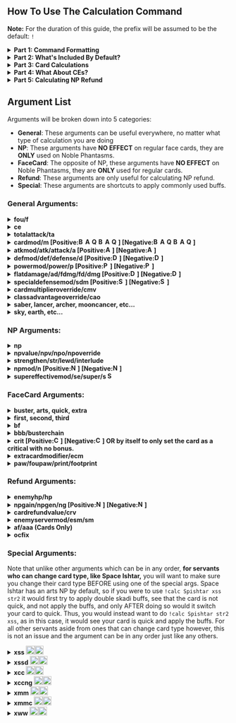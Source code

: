 ## How To Use The Calculation Command

**Note:** For the duration of this guide, the prefix will be assumed to be the default: `!`
<details>
  <summary><b>Part 1: Command Formatting</b></summary>

The way this command works is that you provide it with all of the various different buffs, effects, etc. that you and the enemy have, and then Eresh will run everything you provided through the damage and NP formula and return the result for you.

There will be a list of all the different arguments you can provide later on, but for now, just know that: attack30 would stand for 30% <img src="https://assets.atlasacademy.io/GameData/JP/BuffIcons/bufficon_300.png" alt="ATK Up" width="15" height="15"> Attack Up and npmod20 would stand for 20% <img src="https://assets.atlasacademy.io/GameData/JP/BuffIcons/bufficon_310.png" alt="NP Dmg Up" width="15" height="15"> NP Damage Up.

Now, say you wanted to calculate how much damage Ereshkigal's Noble Phantasm would deal with 30% <img src="https://assets.atlasacademy.io/GameData/JP/BuffIcons/bufficon_300.png" alt="ATK Up" width="15" height="15"> Attack Up and 20% <img src="https://assets.atlasacademy.io/GameData/JP/BuffIcons/bufficon_310.png" alt="NP Dmg Up" width="15" height="15"> NP Damage up. Keeping in mind the arguments listed before, you could do so with the following command:

`!calc Ereshkigal attack30 npmod20`

The arguments following Ereshkigal can be in any order, and you can also repeat. You must, however, begin with `!calc NameOfServant`.
If you were to do `!calc Ereshkigal attack30 npmod10 npmod10`, Eresh would interpret that as `!calc Ereshkigal attack30 npmod20`, adding the two 10's together.

<img src="https://user-images.githubusercontent.com/56235026/126912862-959d81f6-f008-4ec9-b2f8-72acb647d7bd.png" width="400">

Note that unlike most other commands with Eresh bot, the calculation command **cannot** accept spaces in servant names. So if you want to calculate Sei Shonagon's NP damage, you could either use an alias like `!calc sei`, put their name in quotation marks `!calc "sei shonagon"`, or squish the name together like `!calc seishonagon`).
</details>


<details>
  <summary><b>Part 2: What's Included By Default?</b></summary>
  
  Consider the example from the previous section:
  
  `!calc Ereshkigal attack30 npmod20`
  
  <img src="https://user-images.githubusercontent.com/56235026/126912862-959d81f6-f008-4ec9-b2f8-72acb647d7bd.png" width="400">
  
  
Since all we provided in our sample was:
- The name of the servant (Ereshkigal)
- 30% <img src="https://assets.atlasacademy.io/GameData/JP/BuffIcons/bufficon_300.png" alt="ATK Up" width="15" height="15"> Attack Up
- 20% <img src="https://assets.atlasacademy.io/GameData/JP/BuffIcons/bufficon_310.png" alt="NP Dmg Up" width="15" height="15"> NP Damage Up

The bot had to make some assumptions to fill in the rest. By default, unless you tell it otherwise, Eresh will assume:
- Your servant is max leveled, without grails. (Ex. Level 90 for an SSR (★★★★★), Level 80 for an SR (★★★★), etc.)
- Your servant has 1,000 ATK Fous <img src="https://static.wikia.nocookie.net/fategrandorder/images/9/95/AllAtkUpIcon3.png/revision/latest/" width="15">
- Your servant is NP5

In addition to the assumptions, Eresh will also automatically include:
- Your servant's passives (for example, Ereshkigal has 11% arts up and 225 damage plus. The arts up won't affect her NP as it is buster, but the 225 damage plus will).
- All of your servant's internal stats, such as their innate ATK stat, their class multiplier, etc.
  
Note that as Append Passives need to be unlocked and leveled like skills, they are not included by default.
  
Finally, if the servant is available in NA, Eresh will automatically default to the highest available strengthening for the NP in NA. If the servant is not in NA yet, it will default to the highest available strengthening in JP.
  
Note that all of these automatic inclusions / assumptions can be changed via the arguments you will see in the arguments list at the bottom of this page.

It does **not**, however, include things like Class Affinity or Attribute Affinity by default, as it does not know what type of enemy you are up against. So, for example, if you calculate with a berserker, be sure to include the class you are fighting against, otherwise the result returned would assume you get no class advantage, when in reality a berserker will probably be getting 1.5x class advantage.

Thus, in our example above, what Eresh is returning is the amount of damage Ereshkigal's Noble Phantasm will deal per enemy given a Level 90, 1,000 ATK Fou <img src="https://static.wikia.nocookie.net/fategrandorder/images/9/95/AllAtkUpIcon3.png/revision/latest/" width="15">, NP5 Ereshkigal with 30% <img src="https://assets.atlasacademy.io/GameData/JP/BuffIcons/bufficon_300.png" alt="ATK Up" width="15" height="15"> Attack Up and 20% <img src="https://assets.atlasacademy.io/GameData/JP/BuffIcons/bufficon_310.png" alt="NP Dmg Up" width="15" height="15"> NP Damage Up, assuming Ereshkigal gets no class advantage and no attribute advantage over the enemy.

There is a bit of random chance involved in the FGO Damage Formula to ensure that you don't do the same damage in the same conditions every single time, so Eresh returns:
- The average damage you can deal (in this case, **32,275**)
- The minimum damage you can deal (in this case, **29,070**)
- The maximum damage you can deal (in this case, **35,448**)
  
</details>

<details>
  <summary><b>Part 3: Card Calculations</b></summary>

In addition to calculating noble phantasm damage, you can also calculate the damage of cards themselves.
For these, you will include one additional argument between the servant's name and your buffs etc. that indicates what card type you wish to test.

So, say you wanted to test how much damage Ereshkigal's quick card would deal with 30% <img src="https://assets.atlasacademy.io/GameData/JP/BuffIcons/bufficon_300.png" alt="ATK Up" width="15" height="15"> Attack Up. You would use:

`!calc Ereshkigal quick attack30`

<img src="https://user-images.githubusercontent.com/56235026/126913971-f35210f0-ca73-4d55-9da5-402f7aa6422d.png" width="400">
</details>

<details>
  <summary><b>Part 4: What About CEs?</b></summary>

Including Craft Essences in calculations is very simple. You only need to treat their effects as buffs the same as any other buffs. So if you want to use, say, an MLB black grail, just add `npmod80` for the 80% <img src="https://assets.atlasacademy.io/GameData/JP/BuffIcons/bufficon_310.png" alt="NP Dmg Up" width="15" height="15"> NP Damage Up just like we did for the 20% <img src="https://assets.atlasacademy.io/GameData/JP/BuffIcons/bufficon_310.png" alt="NP Dmg Up" width="15" height="15"> NP Damage Up earlier.

As for the CE's attack, you can use the `ce` argument followed by the amount of attack the CE has, for example `ce2400`.

So, lets take our calculation from earlier (`!calc Ereshkigal attack30 npmod20`) and add a Level 100 MLB Black Grail to the mix. The command you'd give would look like this:

`!calc Ereshkigal attack30 npmod20 npmod80 ce2400`

<img src="https://user-images.githubusercontent.com/56235026/126914094-f7ceaa61-57f7-4c72-b8bb-7c8d46da0221.png" width="400">

</details>

<details>
  <summary><b>Part 5: Calculating NP Refund</b></summary>

Calculating damage is great, but what about calculating the amount of NP you'll generate from your attack or noble phantasm? This is important to know for looping, like with Skadi or Caster Artoria, and Eresh will let you calculate this as well.

While there are more arguments you _should_ include if you are going to test refund, the only thing you _have_ to include is the HP of the enemy you are fighting. This is because the remaining HP of the enemy you are up against influences how much NP you generate.

At a basic level then, if you wanted to test how much NP Edmund Dantes would get back after using his NP, you could use:

`!calc Dantes hp10000`

<img src="https://user-images.githubusercontent.com/56235026/126914221-46341ab0-c9cc-41aa-ac3a-deea8dcc73bd.png" width="400">

Here, we can see that on an enemy with 10,000 HP, if Dantes does not have any buffs, he will get between 6.2% and 6.51% NP back after using his Noble Phantasm. Eresh also provides a breakdown of how much NP each individual hit of Dantes' Noble Phantasm will generate. The breakdown uses the **minimum** damage value, but if you look to the bottom, you will see Eresh also provides you with the maximum amount of NP that Dantes could get back from his NP. The reason it is different (6.51% vs 6.2%) is that if Dantes deals the maximum amount of damage (remember earlier it was noted that there is a bit of randomness) with his NP, he will kill the enemy one hit earlier than he would if he deals the minimum, and that means one extra hit would get the overkill bonus that grants additional NP.

Keep in mind that the class of the enemy you are fighting, card buffs (like quick up and arts up), np gain buffs, and the position of the card (for non NPs) all impact the amount of NP you generate, so while this example did not include them for simplicity, you should include those values in your actual calculations.
</details>


## Argument List

Arguments will be broken down into 5 categories:
- **General**: These arguments can be useful everywhere, no matter what type of calculation you are doing
- **NP**: These arguments have **NO EFFECT** on regular face cards, they are **ONLY** used on Noble Phantasms.
- **FaceCard**: The opposite of NP, these arguments have **NO EFFECT** on Noble Phantasms, they are **ONLY** used for regular cards.
- **Refund**: These arguments are only useful for calculating NP refund.
- **Special**: These arguments are shortcuts to apply commonly used buffs.

### General Arguments:

<details>
  <summary><b>fou/f <img src="https://static.wikia.nocookie.net/fategrandorder/images/9/95/AllAtkUpIcon3.png/revision/latest/" width="15"></b></summary>

**Examples:**
- `!calc Ereshkigal fou1500`
- `!calc Ereshkigal f2000`

**Usage:**
Provides the servant with the designated amount of ATK stat from applied <img src="https://static.wikia.nocookie.net/fategrandorder/images/9/95/AllAtkUpIcon3.png/revision/latest/" width="15"> fous. If you do not use this argument, your servant will be assumed to have 1,000 ATK worth of fous applied.

**Note:**
This argument is not additive. If you supply `!calc Ereshkigal fou1500 fou2000`, it will set fou to 2000, not 3500.
</details>

<details>
  <summary><b>ce</b></summary>

**Examples:**
- `!calc Ereshkigal ce1000`
- `!calc Ereshkigal ce2400`

**Usage:**
Provides the servant with the designated amount of ATK stat from a Craft Essence.

**Note:**
This argument is not additive. If you supply `!calc Ereshkigal ce1500 ce2000`, it will set ce to 2000, not 3500.
</details>

<details>
  <summary><b>totalattack/ta</b></summary>
  
**Examples:**
- `!calc Ereshkigal ta15000`
- `!calc Ereshkigal totalattack13450`

**Usage:**
Sets your servant's total attack stat. This will **override** any other source of attack stat. So if you set this value, it does not matter what level your servant is, what CE ATK you provided, or how much Fou attack you set. All of those will be ignored and instead this value will be used.

**Note:**
This argument is not additive. If you supply `!calc Ereshkigal ta1500 ta2000`, it will set total attack to 2000, not 3500.
</details>

<details>
  <summary><b>cardmod/m [Positive:<img src="https://assets.atlasacademy.io/GameData/JP/BuffIcons/bufficon_314.png" alt="Buster Up" width="15" height="15"><img src="https://assets.atlasacademy.io/GameData/JP/BuffIcons/bufficon_313.png" alt="Arts Up" width="15" height="15"><img src="https://assets.atlasacademy.io/GameData/JP/BuffIcons/bufficon_312.png" alt="Quick Up" width="15" height="15"><img src="https://assets.atlasacademy.io/GameData/JP/BuffIcons/bufficon_541.png" alt="Buster Resist Down" width="15" height="15"><img src="https://assets.atlasacademy.io/GameData/JP/BuffIcons/bufficon_540.png" alt="Arts Resist Down" width="15" height="15"><img src="https://assets.atlasacademy.io/GameData/JP/BuffIcons/bufficon_539.png" alt="Quick Resist Down" width="15" height="15">] [Negative:<img src="https://assets.atlasacademy.io/GameData/JP/BuffIcons/bufficon_517.png" alt="Buster Down" width="15" height="15"><img src="https://assets.atlasacademy.io/GameData/JP/BuffIcons/bufficon_516.png" alt="Arts Down" width="15" height="15"><img src="https://assets.atlasacademy.io/GameData/JP/BuffIcons/bufficon_515.png" alt="Quick Down" width="15" height="15"><img src="https://assets.atlasacademy.io/GameData/JP/BuffIcons/bufficon_347.png" alt="Buster Resist Up" width="15" height="15"><img src="https://assets.atlasacademy.io/GameData/JP/BuffIcons/bufficon_346.png" alt="Arts Resist Up" width="15" height="15"><img src="https://assets.atlasacademy.io/GameData/JP/BuffIcons/bufficon_345.png" alt="Quick Resist Up" width="15" height="15">]</b></summary>
  
**Examples:**
- `!calc Ereshkigal cardmod50`
- `!calc Ereshkigal m-25`

**Usage:**
Used to set all things color buff related. For <img src="https://assets.atlasacademy.io/GameData/JP/BuffIcons/bufficon_314.png" alt="Buster Up" width="15" height="15"> **Card Up** on you and <img src="https://assets.atlasacademy.io/GameData/JP/BuffIcons/bufficon_541.png" alt="Buster Resist Down" width="15" height="15"> **Card Resist Down** on the enemy, use a positive value, like `m20`. For <img src="https://assets.atlasacademy.io/GameData/JP/BuffIcons/bufficon_517.png" alt="Buster Down" width="15" height="15"> **Card Down** on you and <img src="https://assets.atlasacademy.io/GameData/JP/BuffIcons/bufficon_347.png" alt="Buster Resist Up" width="15" height="15"> **Card Resist Up** on the enemy, use a negative value, like `m-20`.
</details>

<details>
  <summary><b>atkmod/atk/attack/a [Positive:<img src="https://assets.atlasacademy.io/GameData/JP/BuffIcons/bufficon_300.png" alt="ATK Up" width="15" height="15">] [Negative:<img src="https://assets.atlasacademy.io/GameData/JP/BuffIcons/bufficon_503.png" alt="ATK Down" width="15" height="15">]</b></summary>
  
**Examples:**
- `!calc Ereshkigal atkmod20`
- `!calc Ereshkigal atk-50`
- `!calc Ereshkigal a13`
- `!calc Ereshkigal attack-80`

**Usage:**
Use a positive value for <img src="https://assets.atlasacademy.io/GameData/JP/BuffIcons/bufficon_300.png" alt="ATK Up" width="15" height="15"> Attack Up and a negative value for <img src="https://assets.atlasacademy.io/GameData/JP/BuffIcons/bufficon_503.png" alt="ATK Down" width="15" height="15"> Attack Down.
</details>

<details>
  <summary><b>defmod/def/defense/d [Positive:<img src="https://assets.atlasacademy.io/GameData/JP/BuffIcons/bufficon_301.png" alt="Def Up" width="15" height="15">] [Negative:<img src="https://assets.atlasacademy.io/GameData/JP/BuffIcons/bufficon_504.png" alt="Def Down" width="15" height="15">]</b></summary>
  
**Examples:**
- `!calc Ereshkigal defmod20`
- `!calc Ereshkigal def-50`
- `!calc Ereshkigal defense23`
- `!calc Ereshkigal d65`

**Usage:**
This sets **enemy** Defense Up and Down. So keep in mind that setting defense up on the enemy will lower your damage, and setting defense down on the enemy will raise it. Use a positive value for <img src="https://assets.atlasacademy.io/GameData/JP/BuffIcons/bufficon_301.png" alt="Def Up" width="15" height="15"> Defense Up, and a negative value for <img src="https://assets.atlasacademy.io/GameData/JP/BuffIcons/bufficon_504.png" alt="Def Down" width="15" height="15"> Defense Down. Again, keep in mind that in this case, `d-20` is beneficial for you and `d20` is detrimental.
</details>

<details>
  <summary><b>powermod/power/p [Positive:<img src="https://assets.atlasacademy.io/GameData/JP/BuffIcons/bufficon_302.png" alt="PowerMod Up" width="15" height="15">] [Negative:<img src="https://assets.atlasacademy.io/GameData/JP/BuffIcons/bufficon_505.png" alt="PowerMod Down" width="15" height="15">]</b></summary>
  
**Examples:**
- `!calc Ereshkigal powermod40`
- `!calc Ereshkigal power-30`
- `!calc Ereshkigal p20`

**Usage:**
This is for PowerMod / Special ATK. Some examples where you might use this are in [Musashi's First Skill](https://apps.atlasacademy.io/db/JP/skill/327550) or with the [ATK Strength Up](https://apps.atlasacademy.io/db/JP/skill/991615) effects of Event CEs. This is **NOT** used for cases like Gilgamesh's Enuma Elish, which deals additional damage to [Weak to Enuma Elish] targets. That is Super Effective Mod, and it is in the NP args section.
</details>

<details>
  <summary><b>flatdamage/ad/fdmg/fd/dmg [Positive:<img src="https://assets.atlasacademy.io/GameData/JP/BuffIcons/bufficon_300.png" alt="Damage Plus" width="15" height="15">] [Negative:<img src="https://assets.atlasacademy.io/GameData/JP/BuffIcons/bufficon_301.png" alt="Damage Cut" width="15" height="15">]</b></summary>
  
**Examples:**
- `!calc Ereshkigal flatdamage1000`
- `!calc Ereshkigal ad-2300`
- `!calc Ereshkigal fdmg1500`
- `!calc Ereshkigal fd650
- `!calc Ereshkigal dmg-50`

**Usage:**
This is for <img src="https://assets.atlasacademy.io/GameData/JP/BuffIcons/bufficon_300.png" alt="Damage Plus" width="15" height="15"> flat damage up (damage plus) on you and <img src="https://assets.atlasacademy.io/GameData/JP/BuffIcons/bufficon_301.png" alt="Damage Cut" width="15" height="15"> flat damage down (damage cut) on the enemy, such as with Waver's skills. Use a positive value for <img src="https://assets.atlasacademy.io/GameData/JP/BuffIcons/bufficon_300.png" alt="Damage Plus" width="15" height="15"> damage plus and negative for <img src="https://assets.atlasacademy.io/GameData/JP/BuffIcons/bufficon_301.png" alt="Damage Cut" width="15" height="15"> damage cut.
</details>


<details>
  <summary><b>specialdefensemod/sdm [Positive:<img src="https://assets.atlasacademy.io/GameData/JP/BuffIcons/bufficon_334.png" alt="Special Defense Up" width="15" height="15">] [Negative:<img src="https://assets.atlasacademy.io/GameData/JP/BuffIcons/bufficon_529.png" alt="Special Defense Down" width="15" height="15">]</b></summary>
  
**Examples:**
- `!calc Ereshkigal specialdefensemod30`
- `!calc Ereshkigal sdm-50`

**Usage:**
This is for **Special Defense**, which is given to some bosses like Gawain. Use a positive value for <img src="https://assets.atlasacademy.io/GameData/JP/BuffIcons/bufficon_334.png" alt="Special Defense Up" width="15" height="15"> Special Defense Up (reduces your damage) and a negative value for <img src="https://assets.atlasacademy.io/GameData/JP/BuffIcons/bufficon_529.png" alt="Special Defense Down" width="15" height="15"> Special Defense Down.
</details>

<details>
  <summary><b>cardmultiplieroverride/cmv</b></summary>
  
**Examples:**
- `!calc Ereshkigal cardmultiplieroverride1.5`
- `!calc Ereshkigal cmv0.8`

**Usage:**
This can be used if you need to override the default cardtype multiplier, which is based on card color and position in the chain.

|   | First | Second | Third |
| ------------- | ------------- | ------------- | ------------- |
| Arts  | 1.0  | 1.2  | 1.4 |
| Buster  | 1.5  | 1.8 | 2.1  |
| Quick  | 0.8 | 0.96 | 1.12  |

Extra cards are always 1.0, and Noble Phantasms are always the **First** column value of their respective card type.
</details>

<details>
  <summary><b>classadvantageoverride/cao</b></summary>
  
**Examples:**
- `!calc Ereshkigal classadvantageoverride1.5`
- `!calc Ereshkigal cao2`

**Usage:**
This can be used to set a custom class advantage.
</details>

<details>
  <summary><b>saber, lancer, archer, mooncancer, etc...</b></summary>
  
**Examples:**
- `!calc Ereshkigal archer`
- `!calc Ereshkigal alterego`

**Usage:**
This can be used to set the opponent's class. For classes that are two words, like Moon Cancer or Alter Ego, you will need to squish them together (i.e. `alterego`). Note that unlike setting class advantage manually with the `cao` argument, this argument will also properly set the enemy's Serverrate (which is important for determining NP refund).
</details>

<details>
  <summary><b>sky, earth, etc...</b></summary>
  
**Examples:**
- `!calc Ereshkigal sky`
- `!calc Ereshkigal human`

**Usage:**
This can be used to set the opponent's attribute.
</details>

### NP Arguments:

<details>
  <summary><b>np</b></summary>

**Examples:**
- `!calc Ereshkigal np1`
- `!calc Ereshkigal np5`

**Usage:**
Sets the servant's Noble Phantasm level. If this argument is not provided, NP level is assumed to be 5.
</details>

<details>
  <summary><b>npvalue/npv/npo/npoverride</b></summary>

**Examples:**
- `!calc Ereshkigal npv1000`
- `!calc Ereshkigal npo600`
- `!calc Ereshkigal npvalue1200`
- `!calc Ereshkigal npoverride1600`

**Usage:**
Sets a custom Noble Phantasm multiplier. This is useful for servants like Arash or Chen Gong who deal additional damage with overcharge.
</details>

<details>
  <summary><b>strengthen/str/lewd/interlude</b></summary>

**Examples:**
- `!calc Ereshkigal strengthen0`
- `!calc Ereshkigal str1`
- `!calc Ereshkigal lewd2`
- `!calc Ereshkigal interlude1`

**Usage:**
Specify what interlude / strengthening level you want for an NP. If you try to specify a strengthening beyond what a servant actually has, it will ignore the argument. By default, if no argument is provided, strengthening level is assumed to be:
  
  - The highest available strengthening on NA servers for servants that are in NA.
  - The highest available strengthening on JP servers for servants that are NOT in NA.
  
If you want to test a servant without any strengthenings, you should use strengthening 0. 0 is no strengthening, 1 is strengthening level 1, 2 is strengthening level 2, etc.
  
Additionally, you can use strengthening to switch between Noble Phantasms for Emiya, Space Ishtar, and Fairy Knight Lancelot.
</details>

<details>
  <summary><b>npmod/n [Positive:<img src="https://assets.atlasacademy.io/GameData/JP/BuffIcons/bufficon_310.png" alt="NP Damage Up" width="15" height="15">] [Negative:<img src="https://assets.atlasacademy.io/GameData/JP/BuffIcons/bufficon_508.png" alt="NP Damage Down" width="15" height="15">]</b></summary>

**Examples:**
- `!calc Ereshkigal npmod50`
- `!calc Ereshkigal n20`

**Usage:**
Use a positive value for <img src="https://assets.atlasacademy.io/GameData/JP/BuffIcons/bufficon_310.png" alt="NP Damage Up" width="15" height="15"> NP Damage Up, and a negative value for <img src="https://assets.atlasacademy.io/GameData/JP/BuffIcons/bufficon_508.png" alt="NP Damage Down" width="15" height="15"> NP Damage Down.
</details>

<details>
  <summary><b>supereffectivemod/se/super/s <img src="https://assets.atlasacademy.io/GameData/JP/BuffIcons/bufficon_302.png" alt="Super Effective Modifier" width="15" height="15"></b></summary>

**Examples:**
- `!calc Ereshkigal supereffectivemod150`
- `!calc Ereshkigal super200`
- `!calc Ereshkigal se300`
- `!calc Ereshkigal s125`

**Usage:**
This is for Super Effective Modifier, so for cases like Gilgamesh whose NP deals extra damage vs a specific trait. Note that 150 = 50% bonus. Defaults to 100 if nothing is provided (no bonus).
</details>

### FaceCard Arguments:

<details>
  <summary><b>buster, arts, quick, extra</b></summary>

**Examples:**
- `!calc Ereshkigal buster`
- `!calc Ereshkigal arts`
- `!calc Ereshkigal quick`
- `!calc Ereshkigal extra`

**Usage:**
This is used to set which card type you want to test. Note that you **must** include this a the second value, after the servant's name. If you include it, the test will switch from being an NP test to a card test.
</details>

<details>
  <summary><b>first, second, third</b></summary>

**Examples:**
- `!calc Ereshkigal first`
- `!calc Ereshkigal second`
- `!calc Ereshkigal third`

**Usage:**
This is used to set card position, which is important for both damage and refund. If you do not provide anything here, the card is assumed to be in the first position. Also, if your card type is buster or arts, the appropriate first card bonus will be applied if you either specify first or do not specify a position.
</details>

<details>
  <summary><b>bf</b></summary>

**Examples:**
- `!calc Ereshkigal bf`

**Usage:**
Used to manually apply the buster first bonus, which is a damage bonus all of your Non-NP cards get if the first card in your attack sequence is buster. So, if you are trying to calculate a quick card, but intend to use that card in a buster-quick-quick chain for instance, you would want to apply the buster first bonus to the quick card.
</details>

<details>
  <summary><b>bbb/busterchain</b></summary>

**Examples:**
- `!calc Ereshkigal bbb`
- `!calc Ereshkigal busterchain`

**Usage:**
This is used to indicate that your card is in a full buster chain. This will apply **BOTH** the buster chain bonus as well as the buster first bonus, as a full buster chain will always have a buster first bonus.
</details>

<details>
  <summary><b>crit [Positive:<img src="https://assets.atlasacademy.io/GameData/JP/BuffIcons/bufficon_324.png" alt="Critical Damage Up" width="15" height="15">] [Negative:<img src="https://assets.atlasacademy.io/GameData/JP/BuffIcons/bufficon_514.png" alt="Critical Damage Down" width="15" height="15">] OR by itself to only set the card as a critical with no bonus.</b></summary>

**Examples:**
- `!calc Ereshkigal crit`
- `!calc Ereshkigal crit50`
- `!calc Ereshkigal crit-25`

**Usage:**
This argument can be used in **two ways**. The first way is just to include `crit` by itself, for example `!calc Ereshkigal buster crit`. This would not give any bonus critical damage up, but it would set the card as a critical hit, which will increase damage on its own, as well as factor in any passive critical damage.
    
The second way to use it is to include `crit` with a number, for example `!calc Ereshkigal buster crit50` or `crit-50`. This will **BOTH** set the card as a critical hit **AND** apply the given amount of critical damage up or down. Use a positive value for <img src="https://assets.atlasacademy.io/GameData/JP/BuffIcons/bufficon_324.png" alt="Critical Damage Up" width="15" height="15"> Critical Damage Up, and a negative value for <img src="https://assets.atlasacademy.io/GameData/JP/BuffIcons/bufficon_514.png" alt="Critical Damage Down" width="15" height="15"> Critical Damage Down.
</details>

<details>
  <summary><b>extracardmodifier/ecm</b></summary>

**Examples:**
- `!calc Ereshkigal extracardmodifier`
- `!calc Ereshkigal ecm`

**Usage:**
This sets the extra card modifier to a special value for specific types of card chains.

This value is: 2 if the Extra card in a Brave Chain and 3.5 if Extra card in a Buster/Quick/Arts Brave Chain.
  
You should not use this argument unless you are testing an extra card.
</details>

<details>
  <summary><b>paw/foupaw/print/footprint</b></summary>

**Examples:**
- `!calc Ereshkigal paw500`
- `!calc Ereshkigal print100`
- `!calc Ereshkigal print250`
- `!calc Ereshkigal footprint475`

**Usage:**
Adds extra attack stat from Beast's Footprints.
</details>

### Refund Arguments:

<details>
  <summary><b>enemyhp/hp</b></summary>

**Examples:**
- `!calc Ereshkigal hp20000`
- `!calc Ereshkigal enemyhp150000`

**Usage:**
This sets the enemy's HP. This is required to set for refund calculations, as refund depends on how many overkill hits you get.
</details>

<details>
  <summary><b>npgain/npgen/ng [Positive:<img src="https://assets.atlasacademy.io/GameData/JP/BuffIcons/bufficon_303.png" alt="NP Generation Up" width="15" height="15">] [Negative:<img src="https://assets.atlasacademy.io/GameData/JP/BuffIcons/bufficon_509.png" alt="NP Generation Down" width="15" height="15">]</b></summary>

**Examples:**
- `!calc Ereshkigal npgain20`
- `!calc Ereshkigal npgen-20`
- `!calc Ereshkigal ng60`

**Usage:**
Sets NP Generation buffs and debuffs. Use a positive value for <img src="https://assets.atlasacademy.io/GameData/JP/BuffIcons/bufficon_303.png" alt="NP Generation Up" width="15" height="15"> NP Generation Up, and a negative value for <img src="https://assets.atlasacademy.io/GameData/JP/BuffIcons/bufficon_509.png" alt="NP Generation Down" width="15" height="15"> NP Generation Down.
</details>

<details>
  <summary><b>cardrefundvalue/crv</b></summary>

**Examples:**
- `!calc Ereshkigal cardrefundvalue1.2`
- `!calc Ereshkigal crv3`

**Usage:**
This sets a custom card refund value for a card type. By default this is determined by the type of card and the card's position.
</details>

<details>
  <summary><b>enemyservermod/esm/sm</b></summary>

**Examples:**
- `!calc Ereshkigal enemyservermod1.2`
- `!calc Ereshkigal esm1`
- `!calc Ereshkigal sm0.9`

**Usage:**
Sets a custom enemy server rate which impacts how much NP you generate. If you set the enemy class, this value is automatically set to the appropriate value.
</details>

<details>
  <summary><b>af/aaa (Cards Only)</b></summary>

**Examples:**
- `!calc Ereshkigal af`
- `!calc Ereshkigal aaa`

**Usage:**
Used to manually apply the arts first bonus, which is an NP generation bonus all of your Non-NP cards get if the first card in your attack sequence is arts. So, if you are trying to calculate a quick card, but intend to use that card in a arts-quick-quick chain for instance, you would want to apply the arts first bonus to the quick card. You can also use aaa to apply this, as that would imply arts first, but do note that calcs do NOT include the 10% additional NP added at the start if your chain for using an arts chain.
</details>

<details>
  <summary><b>ocfix</b></summary>

**Examples:**
- `!calc ChenGong ocfix`

**Usage:**
Doubles np refund. This is for use with Chen Gong's NP, and only in cases where you do **not** overkill the enemy. This argument will not check whether you overkilled, nor will it check if you are using Chen Gong, it will only double the final result, so ensure you are only using this argument when you know Chen Gong will not overkill the enemy. Additionally, this argument can only be used on NPs. 
</details>

### Special Arguments:

Note that unlike other arguments which can be in any order, **for servants who can change card type, like Space Ishtar,** you will want to make sure you change their card type BEFORE using one of the special args. Space Ishtar has an arts NP by default, so if you were to use `!calc Spishtar xss str2` it would first try to apply double skadi buffs, see that the card is not quick, and not apply the buffs, and only AFTER doing so would it switch your card to quick. Thus, you would instead want to do `!calc Spishtar str2 xss`, as in this case, it would see your card is quick and apply the buffs. For all other servants aside from ones that can change card type however, this is not an issue and the argument can be in any order just like any others.

<details>
  <summary><b>xss <img src="https://assets.atlasacademy.io/GameData/JP/Servants/Commands/503900/card_servant_1.png" alt="Skadi" width="20"><img src="https://assets.atlasacademy.io/GameData/JP/Servants/Commands/503900/card_servant_1.png" alt="Skadi" width="20"></b></summary>

**Examples:**
- `!calc Sei xss`

**Usage:**
Applies the following buffs: 100% <img src="https://assets.atlasacademy.io/GameData/JP/BuffIcons/bufficon_312.png" alt="Quick Up" width="15" height="15"> Quick Damage Up (`m100`) & 200% <img src="https://assets.atlasacademy.io/GameData/JP/BuffIcons/bufficon_312.png" alt="Quick Up" width="15" height="15"><img src="https://assets.atlasacademy.io/GameData/JP/BuffIcons/bufficon_324.png" alt="Critical Damage Up" width="15" height="15"> Quick Critical Damage Up (`crit200`).
  
Note that this does not make your card critical, it only adds the buffs. So if you want your card to be a critical hit, you will need to use the `crit` argument. See the crit argument section in FaceCards for details.

Additionally, if you use the `xss` argument on an arts or buster card, the cardmod and critical damage bonus will not be applied, as they both only work on quick cards.
</details>

<details>
  <summary><b>xssd <img src="https://assets.atlasacademy.io/GameData/JP/Servants/Commands/503900/card_servant_1.png" alt="Skadi" width="20"><img src="https://assets.atlasacademy.io/GameData/JP/Servants/Commands/503900/card_servant_1.png" alt="Skadi" width="20"></b></summary>

**Examples:**
- `!calc Sei xssd`

**Usage:**
Applies the following buffs: 100% <img src="https://assets.atlasacademy.io/GameData/JP/BuffIcons/bufficon_312.png" alt="Quick Up" width="15" height="15"> Quick Damage Up (`m100`), 200% <img src="https://assets.atlasacademy.io/GameData/JP/BuffIcons/bufficon_312.png" alt="Quick Up" width="15" height="15"><img src="https://assets.atlasacademy.io/GameData/JP/BuffIcons/bufficon_324.png" alt="Critical Damage Up" width="15" height="15"> Quick Critical Damage Up (`crit200`), and 60% <img src="https://assets.atlasacademy.io/GameData/JP/BuffIcons/bufficon_504.png" alt="Def Down" width="15" height="15"> Defense Down (`d-60`).
  
Note that this does not make your card critical, it only adds the buffs. So if you want your card to be a critical hit, you will need to use the `crit` argument. See the crit argument section in FaceCards for details.

Additionally, if you use the `xssd` argument on an arts or buster card, the cardmod and critical damage bonus will not be applied, as they both only work on quick cards. The defense down will still be applied, however.
</details>

<details>
  <summary><b>xcc <img src="https://assets.atlasacademy.io/GameData/JP/Servants/Commands/504500/card_servant_1.png" alt="Castoria" width="20"><img src="https://assets.atlasacademy.io/GameData/JP/Servants/Commands/504500/card_servant_1.png" alt="Castoria" width="20"></b></summary>

**Examples:**
- `!calc SummerMusashi xcc`

**Usage:**
Applies the following buffs: 100% <img src="https://assets.atlasacademy.io/GameData/JP/BuffIcons/bufficon_313.png" alt="Arts Up" width="15" height="15"> Arts Damage Up (`m100`) & 40% <img src="https://assets.atlasacademy.io/GameData/JP/BuffIcons/bufficon_300.png" alt="ATK Up" width="15" height="15"> Attack Up (`a40`).

Note that if you use the `xcc` argument on a quick or buster card, the cardmod will not be applied, as it only works on arts cards. The attack up will still be applied, however.
</details>

<details>
  <summary><b>xccng <img src="https://assets.atlasacademy.io/GameData/JP/Servants/Commands/504500/card_servant_1.png" alt="Castoria" width="20"><img src="https://assets.atlasacademy.io/GameData/JP/Servants/Commands/504500/card_servant_1.png" alt="Castoria" width="20"></b></summary>

**Examples:**
- `!calc SummerMusashi xccng`

**Usage:**
Applies the following buffs: 100% <img src="https://assets.atlasacademy.io/GameData/JP/BuffIcons/bufficon_313.png" alt="Arts Up" width="15" height="15"> Arts Damage Up (`m100`), 40% <img src="https://assets.atlasacademy.io/GameData/JP/BuffIcons/bufficon_300.png" alt="ATK Up" width="15" height="15"> Attack Up (`a40`), and 60% <img src="https://assets.atlasacademy.io/GameData/JP/BuffIcons/bufficon_303.png" alt="NP Generation Up" width="15" height="15"> NP Gain Up (`ng60`).

Note that if you use the `xccng` argument on a quick or buster card, the cardmod will not be applied, as it only works on arts cards. The attack up and NP gain up will still be applied, however.
</details>

<details>
  <summary><b>xmm <img src="https://assets.atlasacademy.io/GameData/JP/Servants/Commands/500800/card_servant_1.png" alt="Merlin" width="20"><img src="https://assets.atlasacademy.io/GameData/JP/Servants/Commands/500800/card_servant_1.png" alt="Merlin" width="20"></b></summary>

**Examples:**
- `!calc Ereshkigal xmm`

**Usage:**
Applies the following buffs: 100% <img src="https://assets.atlasacademy.io/GameData/JP/BuffIcons/bufficon_314.png" alt="Buster Up" width="15" height="15"> Buster Damage Up (`m100`) & 40% <img src="https://assets.atlasacademy.io/GameData/JP/BuffIcons/bufficon_300.png" alt="ATK Up" width="15" height="15"> Attack Up (`a40`).

Note that if you use the `xmm` argument on an arts or quick card, the cardmod will not be applied, as it only works on buster cards. The attack up will still be applied, however.
</details>

<details>
  <summary><b>xmmc <img src="https://assets.atlasacademy.io/GameData/JP/Servants/Commands/500800/card_servant_1.png" alt="Merlin" width="20"><img src="https://assets.atlasacademy.io/GameData/JP/Servants/Commands/500800/card_servant_1.png" alt="Merlin" width="20"></b></summary>

**Examples:**
- `!calc Ereshkigal xmmc`

**Usage:**
Applies the following buffs: 100% <img src="https://assets.atlasacademy.io/GameData/JP/BuffIcons/bufficon_314.png" alt="Buster Up" width="15" height="15"> Buster Damage Up (`m100`), 40% <img src="https://assets.atlasacademy.io/GameData/JP/BuffIcons/bufficon_300.png" alt="ATK Up" width="15" height="15"> Attack Up (`a40`), & 200% <img src="https://assets.atlasacademy.io/GameData/JP/BuffIcons/bufficon_324.png" alt="Critical Damage Up" width="15" height="15"> Critical Damage Up (`crit200`).

Note that this does not make your card critical, it only adds the buffs. So if you want your card to be a critical hit, you will need to use the `crit` argument. See the crit argument section in FaceCards for details.

Additionally, if you use the `xmmc` argument on a quick or arts card, the cardmod will not be applied, as it only works on buster cards. The attack up and critical damage up will still be applied, however.
</details>

<details>
  <summary><b>xww <img src="https://assets.atlasacademy.io/GameData/JP/Servants/Commands/501900/card_servant_1.png" alt="Waver" width="20"><img src="https://assets.atlasacademy.io/GameData/JP/Servants/Commands/501900/card_servant_1.png" alt="Waver" width="20"></b></summary>

**Examples:**
- `!calc Ereshkigal xww`

**Usage:**
Applies the following buffs: 60% <img src="https://assets.atlasacademy.io/GameData/JP/BuffIcons/bufficon_300.png" alt="ATK Up" width="15" height="15"> Attack Up (`a60`), 1,000 <img src="https://assets.atlasacademy.io/GameData/JP/BuffIcons/bufficon_300.png" alt="ATK Up" width="15" height="15"> Flat Damage (`fd1000`), & 100% <img src="https://assets.atlasacademy.io/GameData/JP/BuffIcons/bufficon_324.png" alt="Critical Damage Up" width="15" height="15"> Critical Damage Up (`crit100`).

Note that this does not make your card critical, it only adds the buffs. So if you want your card to be a critical hit, you will need to use the `crit` argument. See the crit argument section in FaceCards for details.
</details>
